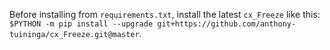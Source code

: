 Before installing from `requirements.txt`, install the latest `cx_Freeze` like this: `$PYTHON -m pip install --upgrade git+https://github.com/anthony-tuininga/cx_Freeze.git@master`.